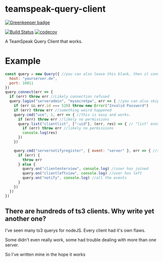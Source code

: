 # teamspeak-query-client

[![Greenkeeper badge](https://badges.greenkeeper.io/mkg20001/teamspeak-query-client.svg)](https://greenkeeper.io/)

[![Build Status](https://travis-ci.org/mkg20001/teamspeak-query-client.svg?branch=master)](https://travis-ci.org/mkg20001/teamspeak-query-client)
[![codecov](https://codecov.io/gh/mkg20001/teamspeak-query-client/branch/master/graph/badge.svg)](https://codecov.io/gh/mkg20001/teamspeak-query-client)

A TeamSpeak Query Client that works.

# Example

```js
const query = new Query({ //you can also leave this blank, then it connects to localhost:10011
  host: "yourserver.de",
  port: 10011
})
query.connect(err => {
  if (err) throw err //Likely connection refused
  query.login("serveradmin", "mysecretpw", err => { //you can also skip login to opperate as guest query
    if (err && err.id === 520) throw new Error("Invalid Password")
    if (err) throw err //something weird happened
    query.cmd("use", 1, err => { //this is easy and works.
      if (err) throw err //likely no permissions
      query.list("clientlist", ["-uid"], (err, res) => { // "list" ensures res is an array at all time
        if (err) throw err //likely no permissions
        console.log(res)
      })
    })

    query.cmd("servernotifyregister", { event: "server" }, err => { //subscribe to "server" events
      if (err) {
        throw err
      } else {
        query.on("cliententerview", console.log) //user has joined
        query.on("clientleftview", console.log) //user has left
        query.on("notify", console.log) //all the events
      }
    })
  })
})
```

## There are hundreds of ts3 clients. Why write yet another one?

I've seen many ts3 querys for nodeJS. Every client had it's own flaws.

Some didn't even really work, some had trouble dealing with more than one server.

So I've written mine in the hope it works
